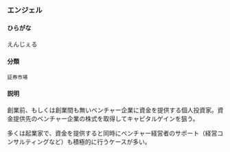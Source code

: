 <div style="display:none;">

## [あ行](securities-terms?id=あ行)

</div>

### エンジェル

#### ひらがな

えんじぇる

#### 分類

`証券市場`

#### 説明

創業前、もしくは創業間も無いベンチャー企業に資金を提供する個人投資家。資金提供先のベンチャー企業の株式を取得してキャピタルゲインを狙う。
多くは起業家で、資金を提供すると同時にベンチャー経営者のサポート（経営コンサルティングなど）も積極的に行うケースが多い。

<div style="display:none;">

## [か行](securities-terms?id=か行)
## [さ行](securities-terms?id=さ行)
## [た行](securities-terms?id=た行)
## [な行](securities-terms?id=な行)
## [は行](securities-terms?id=は行)
## [ま行](securities-terms?id=ま行)
## [や行](securities-terms?id=や行)
## [ら行](securities-terms?id=ら行)
## [わ行](securities-terms?id=わ行)
## [英数字・記号](securities-terms?id=英数字・記号)

</div>

